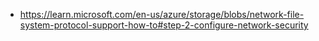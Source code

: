 - https://learn.microsoft.com/en-us/azure/storage/blobs/network-file-system-protocol-support-how-to#step-2-configure-network-security
